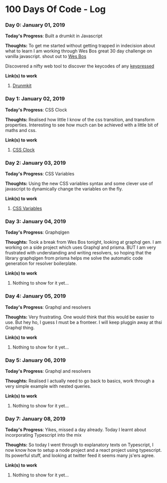 # 100 Days Of Code - Log

### Day 0: January 01, 2019 

**Today's Progress**: Built a drumkit in Javascript

**Thoughts:** To get me started without getting trapped in indecision about what to learn I am working through Wes Bos great 30 day challenge on vanilla javascript. shout out to [Wes Bos](https://javascript30.com/)

Discovered a nifty web tool to discover the keycodes of any [keypressed](http://keycode.info/) 

**Link(s) to work**
1. [Drunmkit](https://github.com/oreillyross/JavaScript30/tree/master/01%20-%20JavaScript%20Drum%20Kit)

### Day 1: January 02, 2019 

**Today's Progress**: CSS Clock

**Thoughts:** Realised how little I know of the css transition, and transform properties. Interesting to 
see how much can be achieved with a little bit of maths and css.


**Link(s) to work**
1. [CSS Clock](https://github.com/oreillyross/JavaScript30/tree/master/02%20-%20JS%20and%20CSS%20Clock)

### Day 2: January 03, 2019 

**Today's Progress**: CSS Variables

**Thoughts:** Using the new CSS variables syntax and some clever use of javascript to dynamically change the
variables on the fly.


**Link(s) to work**
1. [CSS Variables](https://github.com/oreillyross/JavaScript30/tree/master/03%20-%20CSS%20Variables)

### Day 3: January 04, 2019 

**Today's Progress**: Graphqlgen

**Thoughts:** Took a break from Wes Bos tonight, looking at graphql gen. I am working on a side project which uses Graphql and prisma. BUT I am very frustrated with understanding and writing resolvers, so hoping that
the library graphqlgen from prisma helps me solve the automatic code generation for resolver boilerplate.


**Link(s) to work**
1. Nothing to show for it yet...

### Day 4: January 05, 2019 

**Today's Progress**: Graphql and resolvers

**Thoughts:** Very frustrating. One would think that this would be easier to use. But hey ho, I guess I must be a fronteer. I will keep pluggin away at thsi Graphql thing.


**Link(s) to work**
1. Nothing to show for it yet...

### Day 5: January 06, 2019 

**Today's Progress**: Graphql and resolvers

**Thoughts:** Realised I actually need to go back to basics, work through a very simple example with nested queries.


**Link(s) to work**
1. Nothing to show for it yet...

### Day 7: January 08, 2019 

**Today's Progress**: Yikes, missed a day already. Today I learnt about incorporating Typescript into the mix

**Thoughts:** So today I went through to explanatory texts on Typescript, I now know how to setup a node project and a react project using typescript. Its powerful stuff, and looking at twitter feed it seems many js'ers agree.


**Link(s) to work**
1. Nothing to show for it yet...
